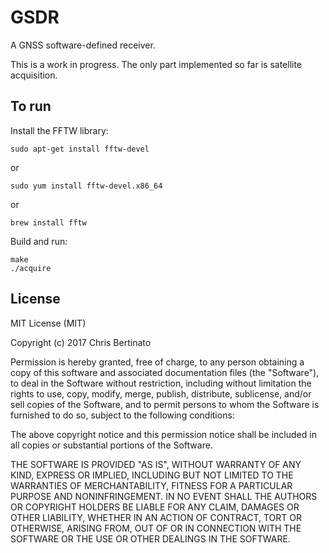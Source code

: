 # GSDR
A GNSS software-defined receiver.

This is a work in progress. The only part implemented so far is satellite acquisition.

## To run
Install the FFTW library:
```shell
sudo apt-get install fftw-devel
```
or
```shell
sudo yum install fftw-devel.x86_64
```
or
```shell
brew install fftw
```

Build and run:
```shell
make
./acquire
```

## License

MIT License (MIT)

Copyright (c) 2017 Chris Bertinato

Permission is hereby granted, free of charge, to any person obtaining a copy
of this software and associated documentation files (the "Software"), to deal
in the Software without restriction, including without limitation the rights
to use, copy, modify, merge, publish, distribute, sublicense, and/or sell
copies of the Software, and to permit persons to whom the Software is
furnished to do so, subject to the following conditions:

The above copyright notice and this permission notice shall be included in
all copies or substantial portions of the Software.

THE SOFTWARE IS PROVIDED "AS IS", WITHOUT WARRANTY OF ANY KIND, EXPRESS OR
IMPLIED, INCLUDING BUT NOT LIMITED TO THE WARRANTIES OF MERCHANTABILITY,
FITNESS FOR A PARTICULAR PURPOSE AND NONINFRINGEMENT. IN NO EVENT SHALL THE
AUTHORS OR COPYRIGHT HOLDERS BE LIABLE FOR ANY CLAIM, DAMAGES OR OTHER
LIABILITY, WHETHER IN AN ACTION OF CONTRACT, TORT OR OTHERWISE, ARISING FROM,
OUT OF OR IN CONNECTION WITH THE SOFTWARE OR THE USE OR OTHER DEALINGS IN
THE SOFTWARE.
